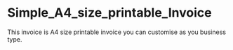 # Simple_A4_size_printable_Invoice
This invoice is A4 size printable invoice you can customise as you business type.
